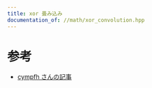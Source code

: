 ```yaml
---
title: xor 畳み込み
documentation_of: //math/xor_convolution.hpp
---
```


# 参考
- [cympfh さんの記事](https://cympfh.cc/aiura/hadamard-xor-convolution)
